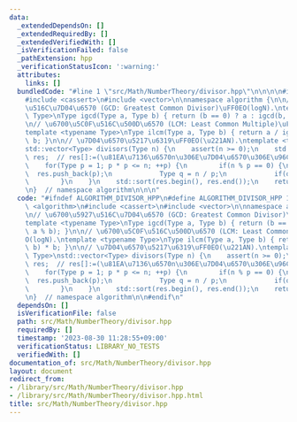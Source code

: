 ```yaml
---
data:
  _extendedDependsOn: []
  _extendedRequiredBy: []
  _extendedVerifiedWith: []
  _isVerificationFailed: false
  _pathExtension: hpp
  _verificationStatusIcon: ':warning:'
  attributes:
    links: []
  bundledCode: "#line 1 \"src/Math/NumberTheory/divisor.hpp\"\n\n\n\n#include <algorithm>\n\
    #include <cassert>\n#include <vector>\n\nnamespace algorithm {\n\n// \u6700\u5927\
    \u516C\u7D04\u6570 (GCD: Greatest Common Divisor)\uFF0EO(logN).\ntemplate <typename\
    \ Type>\nType igcd(Type a, Type b) { return (b == 0) ? a : igcd(b, a % b); }\n\
    \n// \u6700\u5C0F\u516C\u500D\u6570 (LCM: Least Common Multiple)\uFF0EO(logN).\n\
    template <typename Type>\nType ilcm(Type a, Type b) { return a / igcd(a, b) *\
    \ b; }\n\n// \u7D04\u6570\u5217\u6319\uFF0EO(\u221AN).\ntemplate <typename Type>\n\
    std::vector<Type> divisors(Type n) {\n    assert(n >= 0);\n    std::vector<Type>\
    \ res;  // res[]:=(\u81EA\u7136\u6570n\u306E\u7D04\u6570\u306E\u96C6\u5408).\n\
    \    for(Type p = 1; p * p <= n; ++p) {\n        if(n % p == 0) {\n          \
    \  res.push_back(p);\n            Type q = n / p;\n            if(q != p) res.push_back(q);\n\
    \        }\n    }\n    std::sort(res.begin(), res.end());\n    return res;\n}\n\
    \n}  // namespace algorithm\n\n\n"
  code: "#ifndef ALGORITHM_DIVISOR_HPP\n#define ALGORITHM_DIVISOR_HPP 1\n\n#include\
    \ <algorithm>\n#include <cassert>\n#include <vector>\n\nnamespace algorithm {\n\
    \n// \u6700\u5927\u516C\u7D04\u6570 (GCD: Greatest Common Divisor)\uFF0EO(logN).\n\
    template <typename Type>\nType igcd(Type a, Type b) { return (b == 0) ? a : igcd(b,\
    \ a % b); }\n\n// \u6700\u5C0F\u516C\u500D\u6570 (LCM: Least Common Multiple)\uFF0E\
    O(logN).\ntemplate <typename Type>\nType ilcm(Type a, Type b) { return a / igcd(a,\
    \ b) * b; }\n\n// \u7D04\u6570\u5217\u6319\uFF0EO(\u221AN).\ntemplate <typename\
    \ Type>\nstd::vector<Type> divisors(Type n) {\n    assert(n >= 0);\n    std::vector<Type>\
    \ res;  // res[]:=(\u81EA\u7136\u6570n\u306E\u7D04\u6570\u306E\u96C6\u5408).\n\
    \    for(Type p = 1; p * p <= n; ++p) {\n        if(n % p == 0) {\n          \
    \  res.push_back(p);\n            Type q = n / p;\n            if(q != p) res.push_back(q);\n\
    \        }\n    }\n    std::sort(res.begin(), res.end());\n    return res;\n}\n\
    \n}  // namespace algorithm\n\n#endif\n"
  dependsOn: []
  isVerificationFile: false
  path: src/Math/NumberTheory/divisor.hpp
  requiredBy: []
  timestamp: '2023-08-30 11:28:55+09:00'
  verificationStatus: LIBRARY_NO_TESTS
  verifiedWith: []
documentation_of: src/Math/NumberTheory/divisor.hpp
layout: document
redirect_from:
- /library/src/Math/NumberTheory/divisor.hpp
- /library/src/Math/NumberTheory/divisor.hpp.html
title: src/Math/NumberTheory/divisor.hpp
---
```

